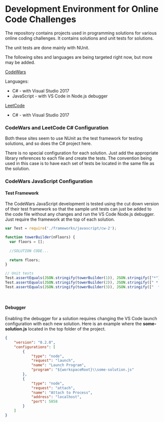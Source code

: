 # Development Environment for Online Code Challenges

The repository contains projects used in programming solutions for various online coding challenges.  It contains solutions and unit tests for solutions.  

The unit tests are done mainly with NUnit.

The following sites and languages are being targeted right now, but more may be added.

[CodeWars](https://www.codewars.com/users/tknine)

Languages:
* C# - with Visual Studio 2017
* JavaScript - with VS Code in Node.js debugger

[LeetCode](https://leetcode.com/tknine/)

* C# - with Visual Studio 2017

### CodeWars and LeetCode C# Configuration

Both these sites seem to use NUnit as the test framework for testing solutions, and so does the C# project here.  

There is no special configuration for each solution.  Just add the appropriate library references to each file and create the tests.  The convention being used in this case is to have each set of tests be located in the same file as the solution.


### CodeWars JavaScript Configuration


#### Test Framework
The CodeWars JavaScript development is tested using the cut down version of their test framework so that the sample unit tests can just be added to the code file without any changes and run the VS Code Node.js debugger.  Just require the framework at the top of each solution.

```javascript
var Test = require('./frameworks/javascript/cw-2');

function towerBuilder(nFloors) {
  var floors = [];
  
  //SOLUTION CODE...
  
  return floors;
}

// Unit tests
Test.assertEquals(JSON.stringify(towerBuilder(1)), JSON.stringify(["*"]));
Test.assertEquals(JSON.stringify(towerBuilder(2)), JSON.stringify([" * ","***"]));
Test.assertEquals(JSON.stringify(towerBuilder(3)), JSON.stringify(["  *  "," *** ","*****"]));
```

&nbsp;

#### Debugger
Enabling the debugger for a solution requires changing the VS Code launch configuration with each new solution.  Here is an example where the **some-solution.js** located in the top folder of the project.

```json
{
    "version": "0.2.0",
    "configurations": [
        {
            "type": "node",
            "request": "launch",
            "name": "Launch Program",
            "program": "${workspaceRoot}\\some-solution.js"
        },
        {
            "type": "node",
            "request": "attach",
            "name": "Attach to Process",
            "address": "localhost",
            "port": 5858
        }
    ]
}
```
